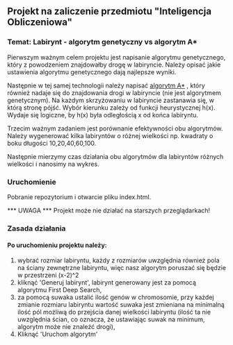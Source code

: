 ## Projekt na zaliczenie przedmiotu "Inteligencja Obliczeniowa"
### Temat: Labirynt - algorytm genetyczny vs algorytm A*
Pierwszym ważnym celem projektu jest napisanie algorytmu genetycznego, który z powodzeniem znajdowałby drogę w labiryncie. 
Należy opisać jakie ustawienia algorytmu genetycznego dają najlepsze wyniki.

Następnie w tej samej technologii należy napisać [algorytm A*](https://pl.wikipedia.org/wiki/Algorytm_A*) , 
który również nadaje się do znajdowania drogi w labiryncie (nie jest algorytmem genetycznym). 
Na każdym skrzyżowaniu w labiryncie zastanawia się, w którą stronę pójść. Wybór kierunku zależy od funkcji heurystycznej h(x). 
Wydaje się logiczne, by h(x) była odległością x od końca labiryntu.

Trzecim ważnym zadaniem jest porównanie efektywności obu algorytmów. 
Należy wygenerować kilka labiryntów o różnej wielkości np. kwadraty o boku długości 10,20,40,60,100. 

Następnie mierzymy czas działania obu algorytmów dla labiryntów różnych wielkości i nanosimy na wykres.

### Uruchomienie

Pobranie repozytorium i otwarcie pliku index.html.

*** UWAGA ***
Projekt może nie działać na starszych przeglądarkach!

### Zasada działania
#### Po uruchomieniu projektu należy:
1. wybrać rozmiar labiryntu, każdy z rozmiarów uwzględnia również pola na ściany zewnętrzne labiryntu, więc nasz algorytm poruszać się będzie w przestrzeni (x-2)^2
2. kliknąć 'Generuj labirynt', labirynt generowany jest za pomocą algorytmu First Deep Search,
3. za pomocą suwaka ustalić ilość genów w chromosomie, przy każdej zmianie rozmiaru labiryntu wartość suwaka jest zmieniana na minimalną ilość pól możliwą do przejścia danej wielkości labiryntu (ilość ta nie uwzględnia ścian, co oznacza, że ustawiając suwak na minimum, algorytm może nie znaleźć drogi),
4. Kliknąć 'Uruchom algorytm'
